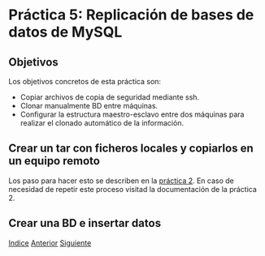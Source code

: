 # Práctica 5: Replicación de bases de datos de MySQL

## Objetivos
Los objetivos concretos de esta práctica son:
- Copiar archivos de copia de seguridad mediante ssh.
- Clonar manualmente BD entre máquinas.
- Configurar la estructura maestro-esclavo entre dos máquinas para realizar el clonado automático de la información.

## Crear un tar con ficheros locales y copiarlos en un equipo remoto
Los paso para hacer esto se describen en la [práctica 2](https://github.com/JoseAdriGP/SWAP/blob/master/Practicas/P2/README.md). En caso de necesidad de repetir este proceso visitad la documentación de la práctica 2.

## Crear una BD e insertar datos

[Indice](https://github.com/JoseAdriGP/SWAP-Practicas/blob/master/README.md) [Anterior](https://github.com/JoseAdriGP/SWAP/blob/master/Practicas/P4/README.md) [Siguiente](https://github.com/JoseAdriGP/SWAP/blob/master/Ejercicios/T1.md)

